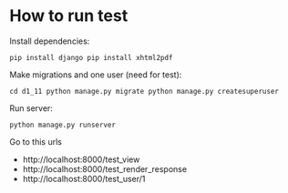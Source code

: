 How to run test
=================

Install dependencies:

``
pip install django
pip install xhtml2pdf
``

Make migrations and one user (need for test):

``
cd d1_11
python manage.py migrate
python manage.py createsuperuser
``

Run server:

``
python manage.py runserver
``

Go to this urls 

- http://localhost:8000/test_view
- http://localhost:8000/test_render_response
- http://localhost:8000/test_user/1

